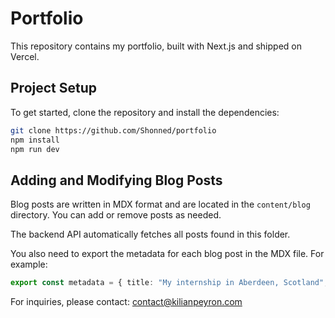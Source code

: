 # Portfolio

This repository contains my portfolio, built with Next.js and shipped on Vercel.

## Project Setup

To get started, clone the repository and install the dependencies:

```bash
git clone https://github.com/Shonned/portfolio
npm install
npm run dev
```

## Adding and Modifying Blog Posts

Blog posts are written in MDX format and are located in the `content/blog` directory. You can add or remove posts as needed.

The backend API automatically fetches all posts found in this folder.

You also need to export the metadata for each blog post in the MDX file. For example:

```typescript
export const metadata = { title: "My internship in Aberdeen, Scotland", date: "Jan 10, 2025", author: "Kilian Peyron", };
```

For inquiries, please contact: contact@kilianpeyron.com